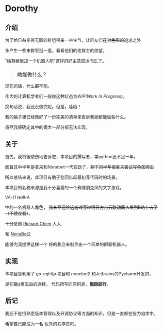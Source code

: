 # Dorothy

## 介绍

为了给日益变得无聊的群组带来一些生气，让群友们在对~~色图~~的追求之外

多产生一些来群里逛一逛，看看他们的老群主的欲望。


“给群组里加一个机器人吧”这样的好主意应运而生了。

>### 她能做什么？

现在的话，什么都不能。

伟大的计算机学者们一般称这种状态为*WIP(Work In Progress)*。


换句话说，我还没做完呢。但是，哇哦！

我的脑子里已经做好了一份完美的清单来告诉我她都能做些什么。

虽然我很确定其中的很大一部分都无法实现。

## 关于

首先，我将很悲伤地告诉您，本项目的撰写者，学python还不足一年，

而且其中半年是拿来和Nonebot一代较劲了，~~剩下的半年被拿来尝试写色图爬虫~~ 

所以总结来说，此项目有助于您回忆起最初写代码时的场景。

本项目的名称来源是我十分喜爱的一个赛博朋克风的文字游戏，

*VA-11 Hall-A* 

中的一名机器人角色，
~~我甚至还给这游戏写过明日方舟云联动同人发到B站上去了（不建议看）~~。

十分感谢 [Richard Chien](https://github.com/richardchien) 大大

和
[NoneBot2](https://github.com/nonebot/nonebot2) 

能够为我提供这样一个
好的机会来制作出一个简单的群聊机器人。

## 实现

本项目是利用了 *go-cqhttp* 项目和 *nonebot2* 和Jetbrains的Pycharm开发的，

是在酷q离去后的选择，
代码撰写的原则是，**能跑就行**。

## 后记

我还不是很熟悉版本管理以及开源协议等方面的知识，但是一直都在努力自学中。

希望自己能成为一名
优秀的程序员吧。





